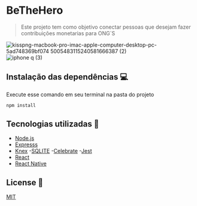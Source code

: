 # BeTheHero

>Este projeto tem como objetivo conectar pessoas que desejam fazer contribuições monetarias para ONG´S



![kisspng-macbook-pro-imac-apple-computer-desktop-pc-5ad748369bf074 5005483115240581666387 (2)](https://user-images.githubusercontent.com/51219408/88570185-08920f00-d012-11ea-89d4-a916761c8345.png) ![iphone q (3)](https://user-images.githubusercontent.com/51219408/88573037-80facf00-d016-11ea-813c-764607813ebd.png)

## Instalação das dependências :computer:
<p>Execute esse comando em seu terminal na pasta do projeto</p>

```sh
npm install 
```

## Tecnologias utilizadas :arrow_down_small:

- [Node.js](https://nodejs.org/en/)
- [Expresss](https://expressjs.com/pt-br/)
- [Knex](http://knexjs.org/)
-[SQLITE](https://www.sqlite.org/index.html)
-[Celebrate](https://github.com/arb/celebrate)
-[Jest](https://jestjs.io/)
- [React](https://reactjs.org)
- [React Native](https://facebook.github.io/react-native/)

## License :page_with_curl:
[MIT](https://choosealicense.com/licenses/mit/)

